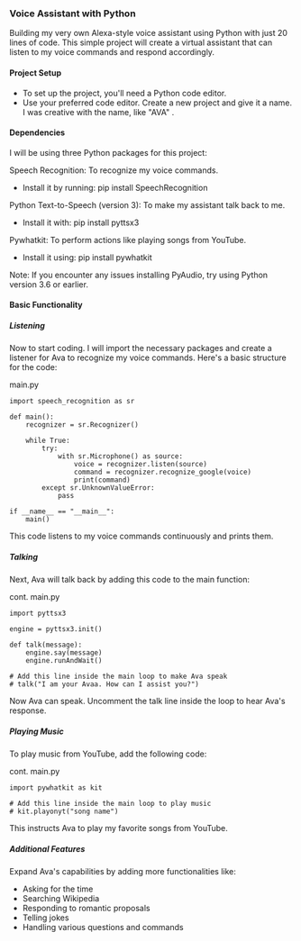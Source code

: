 ### Voice Assistant with Python

Building my very own Alexa-style voice assistant using Python with just 20 lines of code. 
This simple project will create a virtual assistant that can listen to my voice commands and respond accordingly. 

#### Project Setup
- To set up the project, you'll need a Python code editor. 
- Use your preferred code editor.
Create a new project and give it a name. I was creative with the name, like "AVA" .

#### Dependencies
I will be using three Python packages for this project:

Speech Recognition: To recognize my voice commands.
- Install it by running: pip install SpeechRecognition

Python Text-to-Speech (version 3): To make my assistant talk back to me.
- Install it with: pip install pyttsx3

Pywhatkit: To perform actions like playing songs from YouTube.
- Install it using: pip install pywhatkit

Note: If you encounter any issues installing PyAudio, try using Python version 3.6 or earlier.

#### Basic Functionality
##### Listening
Now to start coding. I will import the necessary packages and create a listener for Ava to recognize my voice commands. Here's a basic structure for the code:

main.py
```
import speech_recognition as sr

def main():
    recognizer = sr.Recognizer()

    while True:
        try:
            with sr.Microphone() as source:
                voice = recognizer.listen(source)
                command = recognizer.recognize_google(voice)
                print(command)
        except sr.UnknownValueError:
            pass

if __name__ == "__main__":
    main()
```

This code listens to my voice commands continuously and prints them.

##### Talking
Next, Ava will talk back by adding this code to the main function:

cont.
main.py
```
import pyttsx3

engine = pyttsx3.init()

def talk(message):
    engine.say(message)
    engine.runAndWait()

# Add this line inside the main loop to make Ava speak
# talk("I am your Avaa. How can I assist you?")
```
Now Ava can speak. Uncomment the talk line inside the loop to hear Ava's response.

##### Playing Music
To play music from YouTube, add the following code:

cont.
main.py
```
import pywhatkit as kit

# Add this line inside the main loop to play music
# kit.playonyt("song name")
```

This instructs Ava to play my favorite songs from YouTube.

##### Additional Features
Expand Ava's capabilities by adding more functionalities like:

- Asking for the time
- Searching Wikipedia
- Responding to romantic proposals
- Telling jokes
- Handling various questions and commands




